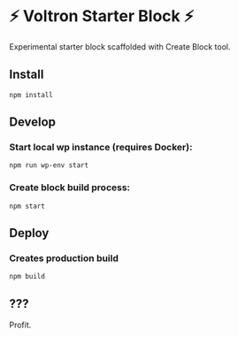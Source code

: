# ⚡️ Voltron Starter Block ⚡️
Experimental starter block scaffolded with Create Block tool.

## Install

```
npm install
```

## Develop

### Start local wp instance (requires Docker):
```
npm run wp-env start
```

### Create block build process:
```
npm start
```

## Deploy

### Creates production build
```
npm build
```

## ???

Profit.
